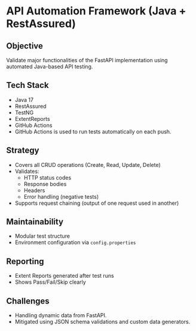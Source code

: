 # API Automation Framework (Java + RestAssured)

## Objective
Validate major functionalities of the FastAPI implementation using automated Java-based API testing.

## Tech Stack
- Java 17
- RestAssured
- TestNG
- ExtentReports
- GitHub Actions
- GitHub Actions is used to run tests automatically on each push.

## Strategy
- Covers all CRUD operations (Create, Read, Update, Delete)
- Validates:
  - HTTP status codes
  - Response bodies
  - Headers
  - Error handling (negative tests)
- Supports request chaining (output of one request used in another)

## Maintainability
- Modular test structure 
- Environment configuration via `config.properties`

## Reporting
- Extent Reports generated after test runs
- Shows Pass/Fail/Skip clearly

## Challenges
- Handling dynamic data from FastAPI.
- Mitigated using JSON schema validations and custom data generators.

